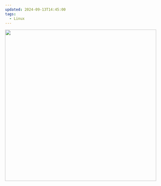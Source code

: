 ```yaml
---
updated: 2024-09-13T14:45:00
tags:
  - Linux
---
```

<img src="https://image.yes24.com/goods/122109062/XL" width=500>
